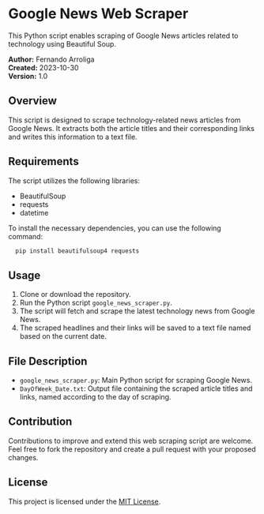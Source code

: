 # Google News Web Scraper

This Python script enables scraping of Google News articles related to technology using Beautiful Soup.

**Author:** Fernando Arroliga  
**Created:** 2023-10-30  
**Version:** 1.0

## Overview

This script is designed to scrape technology-related news articles from Google News. It extracts both the article titles and their corresponding links and writes this information to a text file.

## Requirements

The script utilizes the following libraries:
- BeautifulSoup
- requests
- datetime

To install the necessary dependencies, you can use the following command:

```bash
  pip install beautifulsoup4 requests
```


## Usage

1. Clone or download the repository.
2. Run the Python script `google_news_scraper.py`.
3. The script will fetch and scrape the latest technology news from Google News.
4. The scraped headlines and their links will be saved to a text file named based on the current date.

## File Description

- `google_news_scraper.py`: Main Python script for scraping Google News.
- `DayOfWeek_Date.txt`: Output file containing the scraped article titles and links, named according to the day of scraping.

## Contribution

Contributions to improve and extend this web scraping script are welcome. Feel free to fork the repository and create a pull request with your proposed changes.

## License

This project is licensed under the [MIT License](LICENSE).
